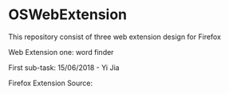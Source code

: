 # OSWebExtension
<p>This repository consist of three web extension design for Firefox</p>  
<p>Web Extension one: word finder </p>
<p >First sub-task: 15/06/2018 - Yi Jia </p>
Firefox Extension Source: 
